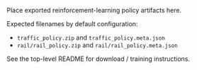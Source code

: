 Place exported reinforcement-learning policy artifacts here.

Expected filenames by default configuration:
- `traffic_policy.zip` and `traffic_policy.meta.json`
- `rail/rail_policy.zip` and `rail/rail_policy.meta.json`

See the top-level README for download / training instructions.
